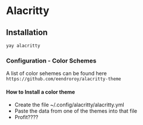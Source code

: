 # Alacritty
## Installation
```bash
yay alacritty
```
### Configuration - Color Schemes
A list of color sehemes can be found here ``https://github.com/eendroroy/alacritty-theme``
#### How to Install a color theme
- Create the file ~/.config/alacritty/alacritty.yml
- Paste the data from one of the themes into that file
- Profit????
